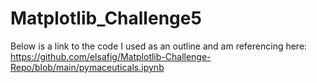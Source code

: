 # Matplotlib_Challenge5
Below is a link to the code I used as an outline and am referencing here:
https://github.com/elsafig/Matplotlib-Challenge-Repo/blob/main/pymaceuticals.ipynb
